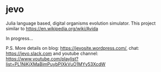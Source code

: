 # jevo
Julia language based, digital organisms evolution simulator. This project similar to https://en.wikipedia.org/wiki/Avida

In progress...

P.S. More details on blog: https://jevosite.wordpress.com/, chat: https://jevo.slack.com and youtube channel: https://www.youtube.com/playlist?list=PL1NiKjXMaBimPuybPIXkVuO1MYy53XcdW